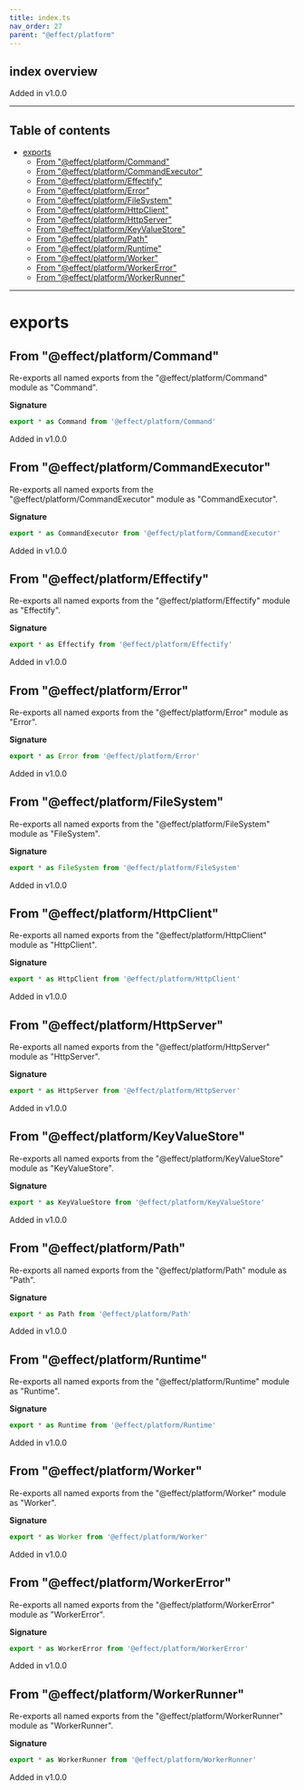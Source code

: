 ```yaml
---
title: index.ts
nav_order: 27
parent: "@effect/platform"
---
```


## index overview

Added in v1.0.0

---

<h2 class="text-delta">Table of contents</h2>

- [exports](#exports)
  - [From "@effect/platform/Command"](#from-effectplatformcommand)
  - [From "@effect/platform/CommandExecutor"](#from-effectplatformcommandexecutor)
  - [From "@effect/platform/Effectify"](#from-effectplatformeffectify)
  - [From "@effect/platform/Error"](#from-effectplatformerror)
  - [From "@effect/platform/FileSystem"](#from-effectplatformfilesystem)
  - [From "@effect/platform/HttpClient"](#from-effectplatformhttpclient)
  - [From "@effect/platform/HttpServer"](#from-effectplatformhttpserver)
  - [From "@effect/platform/KeyValueStore"](#from-effectplatformkeyvaluestore)
  - [From "@effect/platform/Path"](#from-effectplatformpath)
  - [From "@effect/platform/Runtime"](#from-effectplatformruntime)
  - [From "@effect/platform/Worker"](#from-effectplatformworker)
  - [From "@effect/platform/WorkerError"](#from-effectplatformworkererror)
  - [From "@effect/platform/WorkerRunner"](#from-effectplatformworkerrunner)

---

# exports

## From "@effect/platform/Command"

Re-exports all named exports from the "@effect/platform/Command" module as "Command".

**Signature**

```ts
export * as Command from '@effect/platform/Command'
```

Added in v1.0.0

## From "@effect/platform/CommandExecutor"

Re-exports all named exports from the "@effect/platform/CommandExecutor" module as "CommandExecutor".

**Signature**

```ts
export * as CommandExecutor from '@effect/platform/CommandExecutor'
```

Added in v1.0.0

## From "@effect/platform/Effectify"

Re-exports all named exports from the "@effect/platform/Effectify" module as "Effectify".

**Signature**

```ts
export * as Effectify from '@effect/platform/Effectify'
```

Added in v1.0.0

## From "@effect/platform/Error"

Re-exports all named exports from the "@effect/platform/Error" module as "Error".

**Signature**

```ts
export * as Error from '@effect/platform/Error'
```

Added in v1.0.0

## From "@effect/platform/FileSystem"

Re-exports all named exports from the "@effect/platform/FileSystem" module as "FileSystem".

**Signature**

```ts
export * as FileSystem from '@effect/platform/FileSystem'
```

Added in v1.0.0

## From "@effect/platform/HttpClient"

Re-exports all named exports from the "@effect/platform/HttpClient" module as "HttpClient".

**Signature**

```ts
export * as HttpClient from '@effect/platform/HttpClient'
```

Added in v1.0.0

## From "@effect/platform/HttpServer"

Re-exports all named exports from the "@effect/platform/HttpServer" module as "HttpServer".

**Signature**

```ts
export * as HttpServer from '@effect/platform/HttpServer'
```

Added in v1.0.0

## From "@effect/platform/KeyValueStore"

Re-exports all named exports from the "@effect/platform/KeyValueStore" module as "KeyValueStore".

**Signature**

```ts
export * as KeyValueStore from '@effect/platform/KeyValueStore'
```

Added in v1.0.0

## From "@effect/platform/Path"

Re-exports all named exports from the "@effect/platform/Path" module as "Path".

**Signature**

```ts
export * as Path from '@effect/platform/Path'
```

Added in v1.0.0

## From "@effect/platform/Runtime"

Re-exports all named exports from the "@effect/platform/Runtime" module as "Runtime".

**Signature**

```ts
export * as Runtime from '@effect/platform/Runtime'
```

Added in v1.0.0

## From "@effect/platform/Worker"

Re-exports all named exports from the "@effect/platform/Worker" module as "Worker".

**Signature**

```ts
export * as Worker from '@effect/platform/Worker'
```

Added in v1.0.0

## From "@effect/platform/WorkerError"

Re-exports all named exports from the "@effect/platform/WorkerError" module as "WorkerError".

**Signature**

```ts
export * as WorkerError from '@effect/platform/WorkerError'
```

Added in v1.0.0

## From "@effect/platform/WorkerRunner"

Re-exports all named exports from the "@effect/platform/WorkerRunner" module as "WorkerRunner".

**Signature**

```ts
export * as WorkerRunner from '@effect/platform/WorkerRunner'
```

Added in v1.0.0

